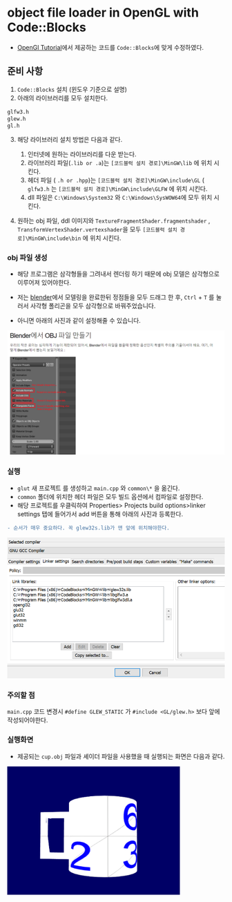 # object file loader in OpenGL with Code::Blocks

- [OpenGl Tutorial](http://www.opengl-tutorial.org/kr/beginners-tutorials/tutorial-7-model-loading/)에서 제공하는 코드를 ``Code::Blocks``에 맞게 수정하였다.

## 준비 사항

1. ``Code::Blocks`` 설치 (윈도우 기준으로 설명)
2. 아래의 라이브러리를 모두 설치한다.

```
glfw3.h
glew.h
gl.h
```

3. 해당 라이브러리 설치 방법은 다음과 같다.
    1. 인터넷에 원하는 라이브러리를 다운 받는다.
    2. 라이브러리 파일(``.lib or .a``)는 ``[코드블럭 설치 경로]\MinGW\lib`` 에 위치 시킨다.
    3. 헤더 파일 ( ``.h or .hpp``)는 ``[코드블럭 설치 경로]\MinGW\include\GL`` ( ``glfw3.h`` 는 ``[코드블럭 설치 경로]\MinGW\include\GLFW`` 에 위치 시킨다.
    4. dll 파일은 ``C:\Windows\System32`` 와 ``C:\Windows\SysWOW64``에 모두 위치 시킨다.

4. 원하는 obj 파일, ddl 이미지와 ``TextureFragmentShader.fragmentshader`` , ``TransformVertexShader.vertexshader``을 모두 ``[코드블럭 설치 경로]\MinGW\include\bin`` 에 위치 시킨다.

### obj 파일 생성

- 해당 프로그램은 삼각형들을 그려내서 렌더링 하기 때문에 obj 모델은 삼각형으로 이루어져 있어야한다.
- 저는 [blender](https://www.blender.org/)에서 모델링을 완료한뒤 정점들을 모두 드래그 한 후, ``Ctrl`` + ``T`` 를 눌러서 사각형 폴리곤을 모두 삼각형으로 바꿔주었습니다.

- 아니면 아래의 사진과 같이 설정해줄 수 있습니다.

<img src="./blender_set.png" width="600">

### 실행

- ``glut`` 새 프로젝트 를 생성하고 ``main.cpp`` 와 ``common\*`` 을 옮긴다.
- ``common`` 폴더에 위치한 헤더 파일은 모두 빌드 옵션에서 컴파일로 설정한다.
- 해당 프로젝트를 우클릭하여 Properties> Projects build options>linker settings 탭에 들어가서 add 버튼을 통해 아래의 사진과 등록한다. 

```diff
- 순서가 매우 중요하다. 꼭 glew32s.lib가 맨 앞에 위치해야한다.
```

<img src="./how_to_link.png" width="600">

### 주의할 점

``main.cpp`` 코드 변경시 ``#define GLEW_STATIC`` 가 ``#include <GL/glew.h>`` 보다 앞에 작성되어야한다.


### 실행화면

- 제공되는 ``cup.obj`` 파일과 셰이더 파일을 사용했을 때 실행되는 화면은 다음과 같다.

<img src="./cup.png" width="400">


